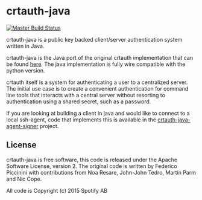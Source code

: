 crtauth-java
============

[![Master Build
Status](https://travis-ci.org/spotify/crtauth-java.svg?branch=master)](https://travis-ci.org/spotify/crtauth-java)

crtauth-java is a public key backed client/server authentication system written
in Java.

crtauth-java is the Java port of the original crtauth implementation that can be
found [here](https://github.com/spotify/crtauth). The java implementation is
fully wire compatible with the python version.

crtauth itself is a system for authenticating a user to a centralized server.
The initial use case is to create a convenient authentication for command line
tools that interacts with a central server without resorting to authentication
using a shared secret, such as a password.

If you are looking at building a client in java and would like to connect to a local
ssh-agent, code that implements this is available in the 
[crtauth-java-agent-signer](https://github.com/spotify/crtauth-java-agent-signer) project.   

License
-------

crtauth-java is free software, this code is released under the Apache Software
License, version 2. The original code is written by Federico Piccinini with
contributions from Noa Resare, John-John Tedro, Martin Parm and Nic Cope.

All code is Copyright (c) 2015 Spotify AB
